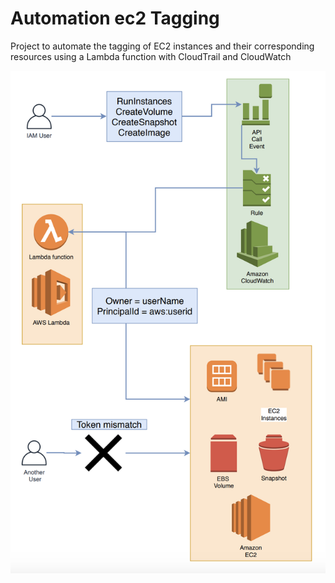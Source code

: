 # Automation ec2 Tagging


Project to automate the tagging of EC2 instances and their corresponding resources using a Lambda function with CloudTrail and CloudWatch



![](automation-ec2-tagging-lambda.png)